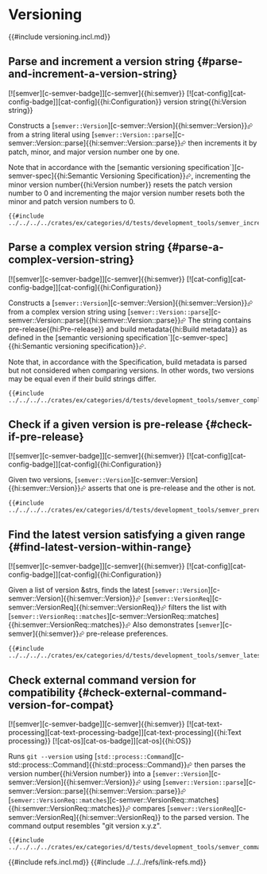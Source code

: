 # Versioning

{{#include versioning.incl.md}}

## Parse and increment a version string {#parse-and-increment-a-version-string}

[![semver][c-semver-badge]][c-semver]{{hi:semver}} [![cat-config][cat-config-badge]][cat-config]{{hi:Configuration}} version string{{hi:Version string}}

Constructs a [`semver::Version`][c-semver::Version]{{hi:semver::Version}}⮳ from a string literal using [`semver::Version::parse`][c-semver::Version::parse]{{hi:semver::Version::parse}}⮳ then increments it by patch, minor, and major version number one by one.

Note that in accordance with the [semantic versioning specification`][c-semver-spec]{{hi:Semantic Versioning Specification}}⮳, incrementing the minor version number{{hi:Version number}} resets the patch version number to 0 and incrementing the major version number resets both the minor and patch version numbers to 0.

```rust,editable
{{#include ../../../../crates/ex/categories/d/tests/development_tools/semver_increment.rs:example}}
```

## Parse a complex version string {#parse-a-complex-version-string}

[![semver][c-semver-badge]][c-semver]{{hi:semver}} [![cat-config][cat-config-badge]][cat-config]{{hi:Configuration}}

Constructs a [`semver::Version`][c-semver::Version]{{hi:semver::Version}}⮳ from a complex version string using [`semver::Version::parse`][c-semver::Version::parse]{{hi:semver::Version::parse}}⮳ The string contains pre-release{{hi:Pre-release}} and build metadata{{hi:Build metadata}} as defined in the [semantic versioning specification`][c-semver-spec]{{hi:Semantic versioning specification}}⮳.

Note that, in accordance with the Specification, build metadata is parsed but not considered when comparing versions. In other words, two versions may be equal even if their build strings differ.

```rust,editable
{{#include ../../../../crates/ex/categories/d/tests/development_tools/semver_complex.rs:example}}
```

## Check if a given version is pre-release {#check-if-pre-release}

[![semver][c-semver-badge]][c-semver]{{hi:semver}} [![cat-config][cat-config-badge]][cat-config]{{hi:Configuration}}

Given two versions, [`semver::Version`][c-semver::Version]{{hi:semver::Version}}⮳ asserts that one is pre-release and the other is not.

```rust,editable
{{#include ../../../../crates/ex/categories/d/tests/development_tools/semver_prerelease.rs:example}}
```

## Find the latest version satisfying a given range {#find-latest-version-within-range}

[![semver][c-semver-badge]][c-semver]{{hi:semver}} [![cat-config][cat-config-badge]][cat-config]{{hi:Configuration}}

Given a list of version &strs, finds the latest [`semver::Version`][c-semver::Version]{{hi:semver::Version}}⮳
[`semver::VersionReq`][c-semver::VersionReq]{{hi:semver::VersionReq}}⮳ filters the list with [`semver::VersionReq::matches`][c-semver::VersionReq::matches]{{hi:semver::VersionReq::matches}}⮳ Also demonstrates [`semver`][c-semver]{{hi:semver}}⮳ pre-release preferences.

```rust,editable
{{#include ../../../../crates/ex/categories/d/tests/development_tools/semver_latest.rs:example}}
```

## Check external command version for compatibility {#check-external-command-version-for-compat}

[![semver][c-semver-badge]][c-semver]{{hi:semver}} [![cat-text-processing][cat-text-processing-badge]][cat-text-processing]{{hi:Text processing}} [![cat-os][cat-os-badge]][cat-os]{{hi:OS}}

Runs `git --version` using [`std::process::Command`][c-std::process::Command]{{hi:std::process::Command}}⮳ then parses the version number{{hi:Version number}} into a
[`semver::Version`][c-semver::Version]{{hi:semver::Version}}⮳ using [`semver::Version::parse`][c-semver::Version::parse]{{hi:semver::Version::parse}}⮳ [`semver::VersionReq::matches`][c-semver::VersionReq::matches]{{hi:semver::VersionReq::matches}}⮳ compares
[`semver::VersionReq`][c-semver::VersionReq]{{hi:semver::VersionReq}} to the parsed version. The command output resembles "git version x.y.z".

```rust,editable
{{#include ../../../../crates/ex/categories/d/tests/development_tools/semver_command.rs:example}}
```

{{#include refs.incl.md}}
{{#include ../../../refs/link-refs.md}}

<div class="hidden">
</div>
